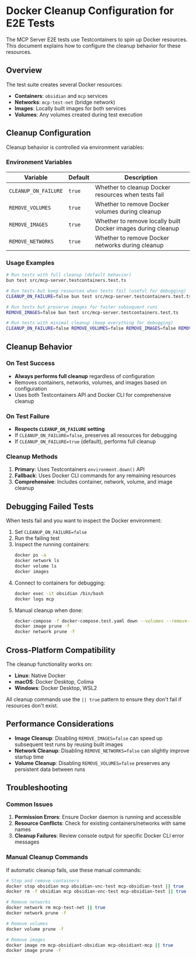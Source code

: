 # Docker Cleanup Configuration for E2E Tests

The MCP Server E2E tests use Testcontainers to spin up Docker resources. This document explains how to configure the cleanup behavior for these resources.

## Overview

The test suite creates several Docker resources:
- **Containers**: `obsidian` and `mcp` services
- **Networks**: `mcp-test-net` (bridge network)
- **Images**: Locally built images for both services
- **Volumes**: Any volumes created during test execution

## Cleanup Configuration

Cleanup behavior is controlled via environment variables:

### Environment Variables

| Variable | Default | Description |
|----------|---------|-------------|
| `CLEANUP_ON_FAILURE` | `true` | Whether to cleanup Docker resources when tests fail |
| `REMOVE_VOLUMES` | `true` | Whether to remove Docker volumes during cleanup |
| `REMOVE_IMAGES` | `true` | Whether to remove locally built Docker images during cleanup |
| `REMOVE_NETWORKS` | `true` | Whether to remove Docker networks during cleanup |

### Usage Examples

```bash
# Run tests with full cleanup (default behavior)
bun test src/mcp-server.testcontainers.test.ts

# Run tests but keep resources when tests fail (useful for debugging)
CLEANUP_ON_FAILURE=false bun test src/mcp-server.testcontainers.test.ts

# Run tests but preserve images for faster subsequent runs
REMOVE_IMAGES=false bun test src/mcp-server.testcontainers.test.ts

# Run tests with minimal cleanup (keep everything for debugging)
CLEANUP_ON_FAILURE=false REMOVE_VOLUMES=false REMOVE_IMAGES=false REMOVE_NETWORKS=false bun test src/mcp-server.testcontainers.test.ts
```

## Cleanup Behavior

### On Test Success
- **Always performs full cleanup** regardless of configuration
- Removes containers, networks, volumes, and images based on configuration
- Uses both Testcontainers API and Docker CLI for comprehensive cleanup

### On Test Failure
- **Respects `CLEANUP_ON_FAILURE` setting**
- If `CLEANUP_ON_FAILURE=false`, preserves all resources for debugging
- If `CLEANUP_ON_FAILURE=true` (default), performs full cleanup

### Cleanup Methods

1. **Primary**: Uses Testcontainers `environment.down()` API
2. **Fallback**: Uses Docker CLI commands for any remaining resources
3. **Comprehensive**: Includes container, network, volume, and image cleanup

## Debugging Failed Tests

When tests fail and you want to inspect the Docker environment:

1. Set `CLEANUP_ON_FAILURE=false`
2. Run the failing test
3. Inspect the running containers:
   ```bash
   docker ps -a
   docker network ls
   docker volume ls
   docker images
   ```
4. Connect to containers for debugging:
   ```bash
   docker exec -it obsidian /bin/bash
   docker logs mcp
   ```
5. Manual cleanup when done:
   ```bash
   docker-compose -f docker-compose.test.yaml down --volumes --remove-orphans
   docker image prune -f
   docker network prune -f
   ```

## Cross-Platform Compatibility

The cleanup functionality works on:
- **Linux**: Native Docker
- **macOS**: Docker Desktop, Colima
- **Windows**: Docker Desktop, WSL2

All cleanup commands use the `|| true` pattern to ensure they don't fail if resources don't exist.

## Performance Considerations

- **Image Cleanup**: Disabling `REMOVE_IMAGES=false` can speed up subsequent test runs by reusing built images
- **Network Cleanup**: Disabling `REMOVE_NETWORKS=false` can slightly improve startup time
- **Volume Cleanup**: Disabling `REMOVE_VOLUMES=false` preserves any persistent data between runs

## Troubleshooting

### Common Issues

1. **Permission Errors**: Ensure Docker daemon is running and accessible
2. **Resource Conflicts**: Check for existing containers/networks with same names
3. **Cleanup Failures**: Review console output for specific Docker CLI error messages

### Manual Cleanup Commands

If automatic cleanup fails, use these manual commands:

```bash
# Stop and remove containers
docker stop obsidian mcp obsidian-vnc-test mcp-obsidian-test || true
docker rm -f obsidian mcp obsidian-vnc-test mcp-obsidian-test || true

# Remove networks
docker network rm mcp-test-net || true
docker network prune -f

# Remove volumes
docker volume prune -f

# Remove images
docker image rm mcp-obsidiant-obsidian mcp-obsidiant-mcp || true
docker image prune -f
```
